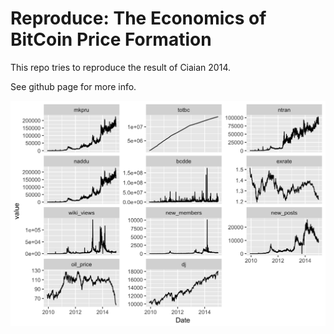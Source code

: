 # Reproduce: The Economics of BitCoin Price Formation

This repo tries to reproduce the result of Ciaian 2014.

See github page for more info.

![](index_files/figure-html/vis-1.png)